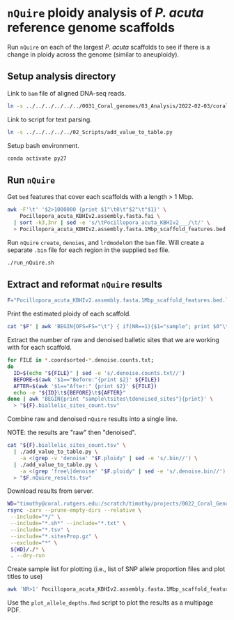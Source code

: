 # `nQuire` ploidy analysis of *P. acuta* reference genome scaffolds

Run `nQuire` on each of the largest *P. acuta* scaffolds to see if there is a change in ploidy across the genome (similar to aneuploidy).

## Setup analysis directory

Link to `bam` file of aligned DNA-seq reads.

```bash
ln -s ../../../../../../0031_Coral_genomes/03_Analysis/2022-02-03/coral_genomes/Pocillopora_acuta_KBHIv2/11_omics_data/genomic/assembly_read_mapping/DNA-seq_PRJNA761443_Illumina_bowtie2/SRR16077714.coordsorted.bam
```

Link to script for text parsing.

```bash
ln -s ../../../../../02_Scripts/add_value_to_table.py
```

Setup bash environment.

```bash
conda activate py27
```

## Run `nQuire`

Get `bed` features that cover each scaffolds with a length > 1 Mbp.

```bash
awk -F'\t' '$2>1000000 {print $1"\t0\t"$2"\t"$1}' \
    Pocillopora_acuta_KBHIv2.assembly.fasta.fai \
  | sort -k3,3nr | sed -e 's/\tPocillopora_acuta_KBHIv2___/\t/' \
  > Pocillopora_acuta_KBHIv2.assembly.fasta.1Mbp_scaffold_features.bed
```

Run `nQuire` `create`, `denoies`, and  `lrdmodel`on the `bam` file. Will create a separate `.bin` file for each region in the supplied `bed` file.

```bash
./run_nQuire.sh
```

## Extract and reformat `nQuire` results

```bash
F="Pocillopora_acuta_KBHIv2.assembly.fasta.1Mbp_scaffold_features.bed.lrdmodel"
```

Print the estimated ploidy of each scaffold.

```bash
cat "$F" | awk 'BEGIN{OFS=FS="\t"} { if(NR==1){$1="sample"; print $0"\tploidy"} else if($6<$7 && $6<$8){print $0"\tDiploid"} else if($7<$6 && $7<$8){print $0"\tTriploid"} else {print $0"\tTetraploid"} }' > "$F.ploidy"
```

Extract the number of raw and denoised balletic sites that we are working with for each scaffold.

```bash
for FILE in *.coordsorted-*.denoise.counts.txt;
do
  ID=$(echo "${FILE}" | sed -e 's/.denoise.counts.txt//')
  BEFORE=$(awk '$1=="Before:"{print $2}' ${FILE})
  AFTER=$(awk '$1=="After:" {print $2}' ${FILE})
  echo -e "${ID}\t${BEFORE}\t${AFTER}"
done | awk 'BEGIN{print "sample\tsites\tdenoised_sites"}{print}' \
  > "${F}.biallelic_sites_count.tsv"
```

Combine raw and denoised `nQuire` results into a single line. 

NOTE: the results are "raw" then "denoised".

```bash
cat "${F}.biallelic_sites_count.tsv" \
  | ./add_value_to_table.py \
    -a <(grep -v 'denoise' "$F.ploidy" | sed -e 's/.bin//') \
  | ./add_value_to_table.py \
    -a <(grep 'free\|denoise' "$F.ploidy" | sed -e 's/.denoise.bin//') \
  > "$F.nQuire_results.tsv"
```

Download results from server.

```bash
WD="timothy@coral.rutgers.edu:/scratch/timothy/projects/0022_Coral_Genotype_Analysis/03_Analysis/2022-02-05/Pocillopora_acuta/02_ploidy_analysis/nQuire_per_scaffold/"
rsync -zarv --prune-empty-dirs --relative \
 --include="*/" \
 --include="*.sh*" --include="*.txt" \
 --include="*.tsv" \
 --include="*.sitesProp.gz" \
 --exclude="*" \
 ${WD}/./* \
 . --dry-run
```

Create sample list for plotting (i.e., list of SNP allele proportion files and plot titles to use)

```bash
awk 'NR>1' Pocillopora_acuta_KBHIv2.assembly.fasta.1Mbp_scaffold_features.bed.lrdmodel.nQuire_results.tsv | sort -k19,19 -k1,1 | awk '{split($1, a, "-"); print $1".denoise.bin.coverage.sitesProp.gz\t"a[2]" ("$19")"}' | sed -e 's/.coordsorted-/.coordsorted.lowerProp-/' > samples_list.txt 
```

Use the `plot_allele_depths.Rmd` script to plot the results as a multipage PDF.

